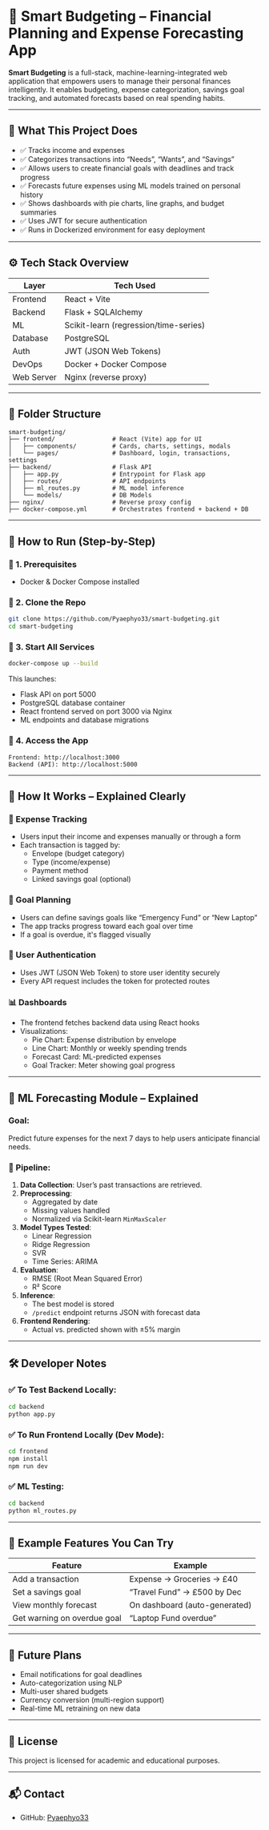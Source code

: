 # 💸 Smart Budgeting – Financial Planning and Expense Forecasting App

**Smart Budgeting** is a full-stack, machine-learning-integrated web application that empowers users to manage their personal finances intelligently. It enables budgeting, expense categorization, savings goal tracking, and automated forecasts based on real spending habits.

---

## 🧩 What This Project Does

- ✅ Tracks income and expenses
- ✅ Categorizes transactions into “Needs”, “Wants”, and “Savings”
- ✅ Allows users to create financial goals with deadlines and track progress
- ✅ Forecasts future expenses using ML models trained on personal history
- ✅ Shows dashboards with pie charts, line graphs, and budget summaries
- ✅ Uses JWT for secure authentication
- ✅ Runs in Dockerized environment for easy deployment

---

## ⚙️ Tech Stack Overview

| Layer       | Tech Used              |
|-------------|------------------------|
| Frontend    | React + Vite           |
| Backend     | Flask + SQLAlchemy     |
| ML          | Scikit-learn (regression/time-series) |
| Database    | PostgreSQL             |
| Auth        | JWT (JSON Web Tokens)  |
| DevOps      | Docker + Docker Compose |
| Web Server  | Nginx (reverse proxy)  |

---

## 📁 Folder Structure

```
smart-budgeting/
├── frontend/                # React (Vite) app for UI
│   ├── components/          # Cards, charts, settings, modals
│   └── pages/               # Dashboard, login, transactions, settings
├── backend/                 # Flask API
│   ├── app.py               # Entrypoint for Flask app
│   ├── routes/              # API endpoints
│   ├── ml_routes.py         # ML model inference
│   └── models/              # DB Models
├── nginx/                   # Reverse proxy config
├── docker-compose.yml       # Orchestrates frontend + backend + DB
```

---

## 🚀 How to Run (Step-by-Step)

### 🔹 1. Prerequisites

- Docker & Docker Compose installed

### 🔹 2. Clone the Repo

```bash
git clone https://github.com/Pyaephyo33/smart-budgeting.git
cd smart-budgeting
```

### 🔹 3. Start All Services

```bash
docker-compose up --build
```

This launches:
- Flask API on port 5000
- PostgreSQL database container
- React frontend served on port 3000 via Nginx
- ML endpoints and database migrations

### 🔹 4. Access the App

```
Frontend: http://localhost:3000
Backend (API): http://localhost:5000
```

---

## 🧠 How It Works – Explained Clearly

### 🧾 Expense Tracking
- Users input their income and expenses manually or through a form
- Each transaction is tagged by:
  - Envelope (budget category)
  - Type (income/expense)
  - Payment method
  - Linked savings goal (optional)

### 🎯 Goal Planning
- Users can define savings goals like “Emergency Fund” or “New Laptop”
- The app tracks progress toward each goal over time
- If a goal is overdue, it's flagged visually

### 🔐 User Authentication
- Uses JWT (JSON Web Token) to store user identity securely
- Every API request includes the token for protected routes

### 📊 Dashboards
- The frontend fetches backend data using React hooks
- Visualizations:
  - Pie Chart: Expense distribution by envelope
  - Line Chart: Monthly or weekly spending trends
  - Forecast Card: ML-predicted expenses
  - Goal Tracker: Meter showing goal progress

---

## 🧮 ML Forecasting Module – Explained

### Goal:
Predict future expenses for the next 7 days to help users anticipate financial needs.

### 🔬 Pipeline:
1. **Data Collection**: User’s past transactions are retrieved.
2. **Preprocessing**:
   - Aggregated by date
   - Missing values handled
   - Normalized via Scikit-learn `MinMaxScaler`
3. **Model Types Tested**:
   - Linear Regression
   - Ridge Regression
   - SVR
   - Time Series: ARIMA
4. **Evaluation**:
   - RMSE (Root Mean Squared Error)
   - R² Score
5. **Inference**:
   - The best model is stored
   - `/predict` endpoint returns JSON with forecast data
6. **Frontend Rendering**:
   - Actual vs. predicted shown with ±5% margin

---

## 🛠 Developer Notes

### ✅ To Test Backend Locally:
```bash
cd backend
python app.py
```

### ✅ To Run Frontend Locally (Dev Mode):
```bash
cd frontend
npm install
npm run dev
```

### ✅ ML Testing:
```bash
cd backend
python ml_routes.py
```

---

## 🧪 Example Features You Can Try

| Feature                       | Example |
|------------------------------|---------|
| Add a transaction            | Expense → Groceries → £40 |
| Set a savings goal           | “Travel Fund” → £500 by Dec |
| View monthly forecast        | On dashboard (auto-generated) |
| Get warning on overdue goal | “Laptop Fund overdue” |

---

## 🎯 Future Plans

- Email notifications for goal deadlines
- Auto-categorization using NLP
- Multi-user shared budgets
- Currency conversion (multi-region support)
- Real-time ML retraining on new data

---

## 📜 License

This project is licensed for academic and educational purposes.

---

## 📬 Contact

- GitHub: [Pyaephyo33](https://github.com/Pyaephyo33)

